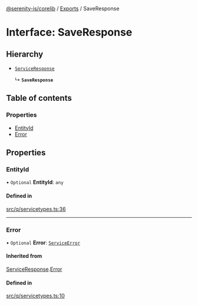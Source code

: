 [@serenity-is/corelib](../README.md) / [Exports](../modules.md) / SaveResponse

# Interface: SaveResponse

## Hierarchy

- [`ServiceResponse`](ServiceResponse.md)

  ↳ **`SaveResponse`**

## Table of contents

### Properties

- [EntityId](SaveResponse.md#entityid)
- [Error](SaveResponse.md#error)

## Properties

### EntityId

• `Optional` **EntityId**: `any`

#### Defined in

[src/q/servicetypes.ts:36](https://github.com/serenity-is/serenity/blob/master/packages/corelib/src/q/servicetypes.ts#L36)

___

### Error

• `Optional` **Error**: [`ServiceError`](ServiceError.md)

#### Inherited from

[ServiceResponse](ServiceResponse.md).[Error](ServiceResponse.md#error)

#### Defined in

[src/q/servicetypes.ts:10](https://github.com/serenity-is/serenity/blob/master/packages/corelib/src/q/servicetypes.ts#L10)
